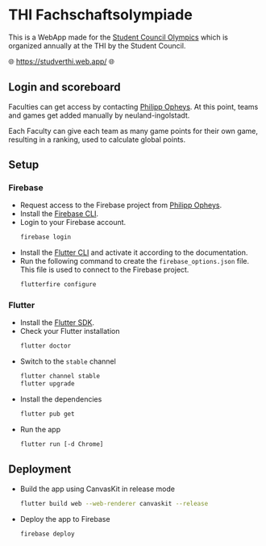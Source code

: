 # THI Fachschaftsolympiade

This is a WebApp made for the [Student Council Olympics](https://studverthi.de/fakultaetsolympiade) which is organized annually at the THI by the Student Council.

🌐 https://studverthi.web.app/ 🌐

## Login and scoreboard

Faculties can get access by contacting [Philipp Opheys](mailto:philipp.opheys@neuland-ingolstadt.de). At this point, teams and games get added manually by neuland-ingolstadt.

Each Faculty can give each team as many game points for their own game, resulting in a ranking, used to calculate global points.


## Setup

### Firebase

- Request access to the Firebase project from [Philipp Opheys](mailto:philipp.opheys@neuland-ingolstadt.de).
- Install the [Firebase CLI](https://firebase.google.com/docs/cli).
- Login to your Firebase account.
    ```bash
    firebase login
    ```
- Install the [Flutter CLI](https://firebase.flutter.dev/docs/cli/) and activate it according to the documentation.
- Run the following command to create the `firebase_options.json` file. This file is used to connect to the Firebase project.
    ```bash
    flutterfire configure
    ```

### Flutter

- Install the [Flutter SDK](https://flutter.dev/docs/get-started/install).
- Check your Flutter installation
    ```bash
    flutter doctor
    ```
- Switch to the `stable` channel
    ```bash
    flutter channel stable
    flutter upgrade
    ```
- Install the dependencies
    ```bash
    flutter pub get
    ```	
- Run the app
    ```bash
    flutter run [-d Chrome]
    ```	

## Deployment

- Build the app using CanvasKit in release mode
    ```bash
    flutter build web --web-renderer canvaskit --release
    ```
- Deploy the app to Firebase
    ```bash
    firebase deploy
    ```
